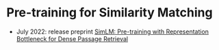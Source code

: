 
# Pre-training for Similarity Matching

- July 2022: release preprint [SimLM: Pre-training with Representation Bottleneck for Dense Passage Retrieval](https://arxiv.org/abs/2207.02578)
